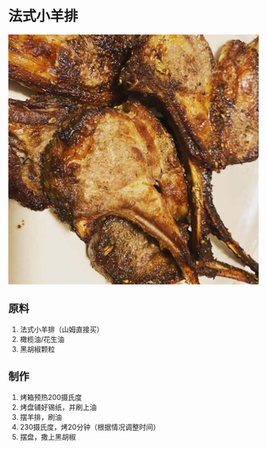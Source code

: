 # 法式小羊排

![&#x6CD5;&#x5F0F;&#x70E4;&#x5C0F;&#x7F8A;&#x6392;](.gitbook/assets/201575880964_.pic.jpg)

## 原料

1. 法式小羊排（山姆直接买）
2. 橄榄油/花生油
3. 黑胡椒颗粒

## 制作

1. 烤箱预热200摄氏度
2. 烤盘铺好锡纸，并刷上油
3. 摆羊排，刷油
4. 230摄氏度，烤20分钟（根据情况调整时间）
5. 摆盘，撒上黑胡椒

